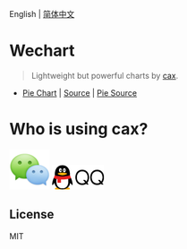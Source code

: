 English | [简体中文](./README.md) 

# Wechart 

> Lightweight but powerful charts by [cax](https://github.com/dntzhang/cax). 

  * [Pie Chart](https://dntzhang.github.io/wechart/packages/pie/examples/simple/) | [Source](https://github.com/dntzhang/wechart/blob/master/packages/pie/examples/simple/main.js#L7-L36) | [Pie Source](https://github.com/dntzhang/wechart/blob/master/packages/pie/src/index.js)

# Who is using cax?

![Tencent Wechat](./asset/wx.png)  ![Tencent QQ](./asset/qq.png)

## License

MIT
